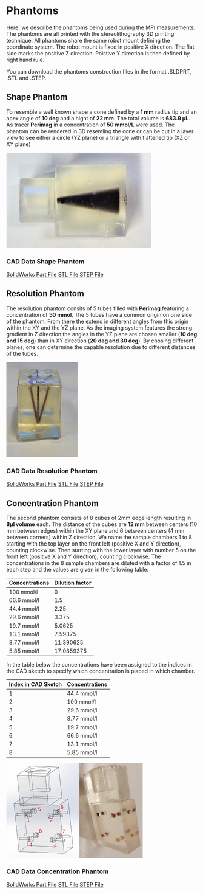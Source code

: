 # Phantoms

Here, we describe the phantoms being used during the MPI measurements. The phantoms are all printed with the stereolithography 3D printing technique. All phantoms share the same robot mount defining the coordinate system. The robot mount is fixed in positive X direction. The flat side marks the positive Z direction. Poistive Y direction is then defined by right hand rule.

You can download the phantoms construction files in the format .SLDPRT, .STL and .STEP.

## Shape Phantom

To resemble a well known shape a cone defined by a **1 mm** radius tip and an apex angle of **10 deg** and a hight of **22 mm**. The total volume is **683.9 µL**. As tracer **Perimag** in a concentration of **50 mmol/L** were used. The phantom can be rendered in 3D resemling the cone or can be cut in a layer view to see either a circle (YZ plane) or a triangle with flattened tip (XZ or XY plane)

![ShapePhantom](./phantoms/shapePhantom/shapePhantom_1small.JPG)

### CAD Data Shape Phantom

[SolidWorks Part File](./phantoms/shapePhantom/Phantom3_Shape.SLDPRT)
[STL File](./phantoms/shapePhantom/Phantom3_Shape.STL)
[STEP File](./phantoms/shapePhantom/Phantom3_Shape.STEP)

## Resolution Phantom

The resolution phantom consits of 5 tubes filled with **Perimag** featuring a concentration of **50 mmol**.
The 5 tubes have a common origin on one side of the phantom. From there the extend in different angles from this origin within the XY and the YZ plane. As the imaging system features the strong gradient in Z direction the angles in the YZ plane are chosen smaller (**10 deg and 15 deg**) than in XY direction (**20 deg and 30 deg**).
By chosing different planes, one can determine the capable resolution due to different distances of the tubes.

![Resolution Phantom](./phantoms/resolutionPhantom/resolutionPhantom_1small.JPG)

### CAD Data Resolution Phantom

[SolidWorks Part File](./phantoms/resolutionPhantom/Phantom1_Resolution.SLDPRT)
[STL File](./phantoms/resolutionPhantom/Phantom1_Resolution.STL)
[STEP File](./phantoms/resolutionPhantom/Phantom1_Resolution.STEP)


## Concentration Phantom

The second phantom consists of 8 cubes of 2mm edge length resulting in **8µl volume** each. The distance of the cubes are **12 mm** between centers (10 mm between edges)  within the XY plane and 6 between centers (4 mm between corners) within Z direction.
We name the sample chambers 1 to 8 starting with the top layer on the front left (positive X and Y direction), counting clockwise. Then starting with the lower layer with number 5 on the front left (positive X and Y direction), counting clockwise. The concentrations in the 8 sample chambers are diluted with a factor of 1.5 in each step and the values are given in the following table:

|Concentrations| Dilution factor |
| ------ |-------|
| 100 mmol/l  | 0 |
| 66.6 mmol/l | 1.5 |
| 44.4 mmol/l | 2.25 |
| 29.6 mmol/l |3.375 |
| 19.7 mmol/l |5.0625 |
| 13.1 mmol/l |7.59375 |
| 8.77 mmol/l |11.390625 |
| 5.85 mmol/l |17.0859375 |

In the table below the concentrations have been assigned to the indices in the CAD sketch to specify which concentration is placed in which chamber.

|Index in CAD Sketch| Concentrations |
| ------ |-------|
|1| 44.4 mmol/l  |
|2| 100 mmol/l  |
|3| 29.6 mmol/l |
|4| 8.77 mmol/l |
|5| 19.7 mmol/l |
|6| 66.6 mmol/l |
|7| 13.1 mmol/l |
|8| 5.85 mmol/l |

![ConcentrationPhantom](./phantoms/concentrationPhantom/PhantomKonzzuordnung1Both.png)


### CAD Data Concentration Phantom

[SolidWorks Part File](./phantoms/concentrationPhantom/Phantom2_Concentration.SLDPRT)
[STL File](./phantoms/concentrationPhantom/Phantom2_Concentration.STL)
[STEP File](./phantoms/concentrationPhantom/Phantom2_Concentration.STEP)
